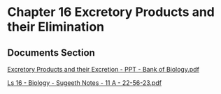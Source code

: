 # Chapter 16 Excretory Products and their Elimination

## Documents Section

[Excretory Products and their Excretion - PPT - Bank of Biology.pdf](https://drive.google.com/file/d/10onrahxz--xiywDl0p1dhsD2LGdtC35S/view?usp=drive\_link)

[Ls 16 - Biology - Sugeeth Notes - 11 A - 22-56-23.pdf](https://drive.google.com/file/d/1nglcT9UoBduXnJyG0tjdYzZ7-4rLQ514/view?usp=drive\_link)
